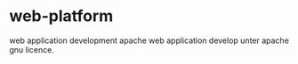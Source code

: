 web-platform
============

web application development
apache web application develop unter apache gnu licence.

